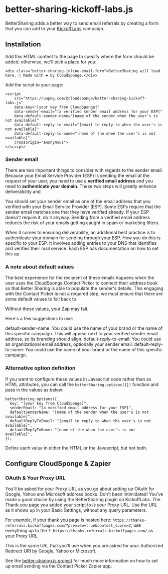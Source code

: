 # better-sharing-kickoff-labs.js

BetterSharing adds a better way to send email referrals by creating a form that you can add to your [KickoffLabs](https://kickofflabs.com/) campaign.

## Installation

Add this HTML content to the page to specify where the form should be added, otherwise, we'll pick a place for you:

    <div class="better-sharing-inline-email-form">BetterSharing will load here. 🔧 Made with ❤️ by CloudSponge.</div>

Add the script to your page:

    <script
        src="https://unpkg.com/@cloudsponge/better-sharing-kickoff-labs.js"
        data-key="[your key from CloudSponge]"
        data-sender-email="[a verified sender email address for your ESP]"
        data-default-sender-name="[name of the sender when the user's is not available]"
        data-default-reply-to-email="[email to reply to when the user's is not available]"
        data-default-reply-to-name="[name of the when the user's is not available]"
        crossorigin="anonymous">
    </script>

### Sender email

There are two important things to consider with regards to the sender email. Because your Email Service Provider (ESP) is sending the email at the request of your user, you need to use a **verified email address** and you need to **authenticate your domain**. These two steps will greatly enhance deliverability and 

You should set your sender email as one of the email address that you verified with your Email Service Provider (ESP). Some ESPs require that the sender email matches one that they have verified already. If your ESP doesn't require it, do it anyway. Sending from a verified email address reduces the risk of your emails getting caught in spam or marketing filters.

When it comes to ensuring deliverability, an additional best practice is to authenticate your domain for sending through your ESP. How you do this is specific to your ESP. It involves adding entries to your DNS that identifies and verifies their mail service. Each ESP has documentation on how to set this up.

### A note about default values

The best experience for the recipient of these emails happens when the user uses the CloudSponge Contact Picker to connect their address book so that Better Sharing is able to populate the sender's details. This engaging with the Contact Picker is not a required step, we must ensure that there are some default values to fall back to.

Without these values, your Zap may fail.

Here's a few suggestions to use:

default-sender-name: You could use the name of your brand or the name of this specific campaign. This will appear next to your verified sender email address, so its branding should align.
default-reply-to-email: You could use an organizational email address, optionally your sender email.
default-reply-to-name: You could use the name of your brand or the name of this specific campaign.

### Alternative option definition

If you want to configure these values in Javascript code rather than as HTML attributes, you can call the `betterSharing.options({})` function and pass in the values as below:

    betterSharing.options({
      key: "[your key from CloudSponge]",
      senderEmail: "[a verified email address for your ESP]",
      defaultSenderName: "[name of the sender when the user's is not available]",
      defaultReplyToEmail: "[email to reply to when the user's is not available]",
      defaultReplyToName: "[name of the when the user's is not available]",
    });

Define each value in either the HTML or the Javascript, but not both.


## Configure CloudSponge & Zapier

### OAuth & Your Proxy URL

You'll be asked for your Proxy URL as you go about setting up OAuth for Google, Yahoo and Microsoft address books. Don't been intimidated! You've made a good choice by using the BetterSharing plugin on KickoffLabs. The Thank-you page you added your script to *is* your Proxy URL. Use the URL as it shows up in your Basic Settings, without any query parameters.

For example, if your thank you page is hosted here: `https://thanks-referrals.kickoffpages.com/?preview=true&contest_score=2`, use everything up to the `?`: `https://thanks-referrals.kickoffpages.com/` as your Proxy URL.

This is the same URL that you'll use when you are asked for your Authorized Redirect URI by Google, Yahoo or Microsoft.

See the [better-sharing.js project](https://www.npmjs.com/package/@cloudsponge/better-sharing.js) for much more information on how to set up email sending via the Contact Picker Zapier app.
